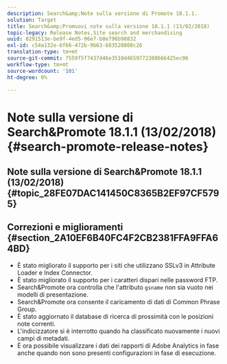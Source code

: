 ```yaml
---
description: Search&amp;Note sulla versione di Promote 18.1.1.
solution: Target
title: Search&amp;Promuovi note sulla versione 18.1.1 (13/02/2018)
topic-legacy: Release Notes,Site search and merchandising
uuid: 8291513e-be9f-4ed5-96e7-b8e796b98832
exl-id: c54a132e-6f66-472b-9b63-683520808c26
translation-type: tm+mt
source-git-commit: 7559f5f7437d46e3510d4659772308666425ec96
workflow-type: tm+mt
source-wordcount: '101'
ht-degree: 0%

---
```


# Note sulla versione di Search&amp;Promote 18.1.1 (13/02/2018){#search-promote-release-notes}

## Note sulla versione di Search&amp;Promote 18.1.1 (13/02/2018) {#topic_28FE07DAC141450C8365B2EF97CF5795}

## Correzioni e miglioramenti {#section_2A10EF6B40FC4F2CB2381FFA9FFA64BD}

* È stato migliorato il supporto per i siti che utilizzano SSLv3 in Attribute Loader e Index Connector.
* È stato migliorato il supporto per i caratteri dispari nelle password FTP.
* Search&amp;Promote ora controlla che l&#39;attributo `gsname` non sia vuoto nei modelli di presentazione.
* Search&amp;Promote ora consente il caricamento di dati di Common Phrase Group.
* È stato aggiornato il database di ricerca di prossimità con le posizioni note correnti.
* L&#39;indicizzatore si è interrotto quando ha classificato nuovamente i nuovi campi di metadati.
* È ora possibile visualizzare i dati dei rapporti di Adobe Analytics in fase anche quando non sono presenti configurazioni in fase di esecuzione.

